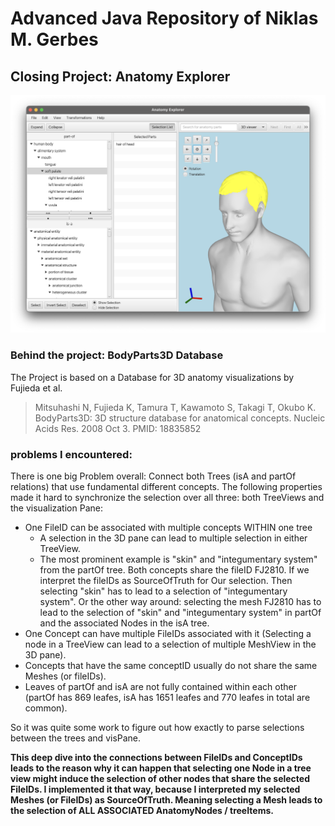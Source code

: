 # Advanced Java Repository of Niklas M. Gerbes

## Closing Project: Anatomy Explorer
![Bildschirmfoto 2025-06-26 um 01.23.30.png](img/Bildschirmfoto%202025-06-26%20um%2001.23.30.png)

### Behind the project: BodyParts3D Database
The Project is based on a Database for 3D anatomy visualizations by Fujieda et al.

>Mitsuhashi N, Fujieda K, Tamura T, Kawamoto S, Takagi T, Okubo K.
BodyParts3D: 3D structure database for anatomical concepts.
Nucleic Acids Res. 2008 Oct 3.
PMID: 18835852



### problems I encountered:
There is one big Problem overall: Connect both Trees (isA and partOf relations) that use fundamental different
concepts. The following properties made it hard to synchronize the selection over all three: both TreeViews and the visualization Pane:
- One FileID can be associated with multiple concepts WITHIN one tree 
  - A selection in the 3D pane can lead to multiple selection in either TreeView.
  - The most prominent example is "skin" and "integumentary system" from the partOf tree. Both concepts share the fileID FJ2810.
  If we interpret the fileIDs as SourceOfTruth for Our selection. Then selecting "skin" has to lead to a selection of "integumentary system".
  Or the other way around: selecting the mesh FJ2810 has to lead to the selection of "skin" and "integumentary system" in partOf and the associated Nodes in the isA tree.
- One Concept can have multiple FileIDs associated with it (Selecting a node in a TreeView can lead to a selection of multiple MeshView in the 3D pane).
- Concepts that have the same conceptID usually do not share the same Meshes (or fileIDs).
- Leaves of partOf and isA are not fully contained within each other (partOf has 869 leafes, isA has 1651 leafes and 770 leafes in total are common).

So it was quite some work to figure out how exactly to parse selections between the trees and visPane.

**This deep dive into the connections between FileIDs and ConceptIDs leads to the reason why it can happen that selecting one Node in 
a tree view might induce the selection of other nodes that share the selected FileIDs. I implemented it that way,
because I interpreted my selected Meshes (or FileIDs) as SourceOfTruth. Meaning selecting a Mesh leads to the selection of
ALL ASSOCIATED AnatomyNodes / treeItems.**